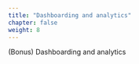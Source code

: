 ```yaml
---
title: "Dashboarding and analytics"
chapter: false
weight: 8
--- 
```


(Bonus) Dashboarding and analytics